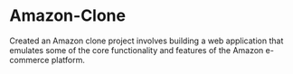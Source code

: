 # Amazon-Clone
Created an Amazon clone project involves building a web application that emulates some of the core functionality and features of the Amazon e-commerce platform.
